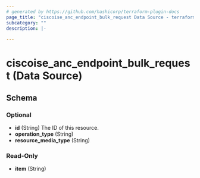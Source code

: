 ```yaml
---
# generated by https://github.com/hashicorp/terraform-plugin-docs
page_title: "ciscoise_anc_endpoint_bulk_request Data Source - terraform-provider-ciscoise"
subcategory: ""
description: |-
  
---
```


# ciscoise_anc_endpoint_bulk_request (Data Source)





<!-- schema generated by tfplugindocs -->
## Schema

### Optional

- **id** (String) The ID of this resource.
- **operation_type** (String)
- **resource_media_type** (String)

### Read-Only

- **item** (String)


